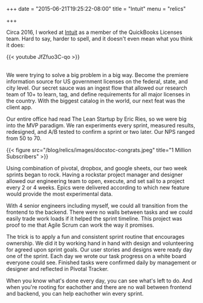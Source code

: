 +++
date = "2015-06-21T19:25:22-08:00"
title = "Intuit"
menu = "relics"

+++

Circa 2016, I worked at [Intuit](https://www.intuit.com/) as a member of the QuickBooks Licenses team.  Hard to say, harder to spell, and it doesn't even mean what you think it does:

{{< youtube JfZfuo3C-qo >}} 

<br>
We were trying to solve a big problem in a big way.  Become the premiere information source for US government licenses on the federal, state, and city level.  Our secret sauce was an ingest flow that allowed our research team of 10+ to learn, tag, and define requirements for all major licenses in the country.  With the biggest catalog in the world, our next feat was the client app.  

Our entire office had read The Lean Startup by Eric Ries, so we were big into the MVP paradigm.  We ran experiments every sprint, measured results, redesigned, and A/B tested to confirm a sprint or two later.  Our NPS ranged from 50 to 70.

{{< figure src="/blog/relics/images/docstoc-congrats.jpeg" title="1 Million Subscribers" >}}

Using combination of pivotal, dropbox, and google sheets, our two week sprints began to rock.  Having a rockstar project manager and designer allowed our engineering team to open, execute, and set sail to a project every 2 or 4 weeks.  Epics were delivered according to which new feature would provide the most experimental data.

With 4 senior engineers including myself, we could all transition from the frontend to the backend.  There were no walls between tasks and we could easily trade work loads if it helped the sprint timeline.  This project was proof to me that Agile Scrum can work the way it promises.  

The trick is to apply a fun and consistent sprint routine that encourages ownership.  We did it by working hand in hand with design and volunteering for agreed upon sprint goals.  Our user stories and designs were ready day one of the sprint.  Each day we wrote our task progress on a white board everyone could see.  Finished tasks were confirmed daily by management or designer and reflected in Pivotal Tracker.

When you know what's done every day, you can see what's left to do.  And when you're rooting for eachother and there are no wall between frontend and backend, you can help eachother win every sprint.



